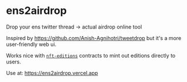 # ens2airdrop
Drop your ens twitter thread -> actual airdrop online tool

Inspired by https://github.com/Anish-Agnihotri/tweetdrop but it's a more user-friendly web ui.

Works nice with [`nft-editions`](https://github.com/ourzora/nft-editions) contracts to mint out editions directly to users.

Use at: https://ens2airdrop.vercel.app
